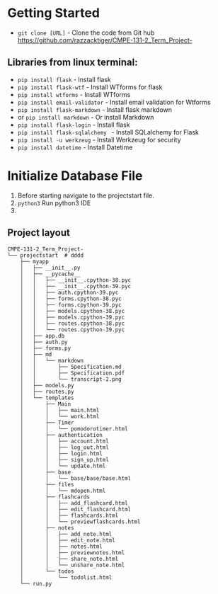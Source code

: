 # Getting Started

* `git clone [URL]` - Clone the code from Git hub https://github.com/razzacktiger/CMPE-131-2_Term_Project-
## Libraries from linux terminal:
* `pip install flask` - Install flask 
* `pip install flask-wtf` - Install WTforms for flask
* `pip install wtforms` - Install WTforms
* `pip install email-validator` - Install email validation for Wtforms
* `pip install flask-markdown` - Install flask markdown
*  or `pip install markdown`  - Or install Markdown
* `pip install flask-login` - Install flask
* `pip install flask-sqlalchemy ` - Install SQLalchemy for Flask
* `pip install -u werkzeug` - Install Werkzeug for security
* `pip install datetime` - Install Datetime

# Initialize Database File
1. Before starting navigate to the projectstart file.
1. `python3` Run python3 IDE 
1. 
## Project layout

```
CMPE-131-2_Term_Project-
└── projectstart  # dddd
    ├── myapp
    │   ├── __init__.py
    │   ├── __pycache__
    │   │   ├── __init__.cpython-38.pyc
    │   │   ├── __init__.cpython-39.pyc
    │   │   ├── auth.cpython-39.pyc
    │   │   ├── forms.cpython-38.pyc
    │   │   ├── forms.cpython-39.pyc
    │   │   ├── models.cpython-38.pyc
    │   │   ├── models.cpython-39.pyc
    │   │   ├── routes.cpython-38.pyc
    │   │   └── routes.cpython-39.pyc
    │   ├── app.db
    │   ├── auth.py
    │   ├── forms.py
    │   ├── md
    │   │   └── markdown
    │   │       ├── Specification.md
    │   │       ├── Specification.pdf
    │   │       └── transcript-2.png
    │   ├── models.py
    │   ├── routes.py
    │   └── templates
    │       ├── Main
    │       │   ├── main.html
    │       │   └── work.html
    │       ├── Timer
    │       │   └── pomodorotimer.html
    │       ├── authentication
    │       │   ├── account.html
    │       │   ├── log_out.html
    │       │   ├── login.html
    │       │   ├── sign_up.html
    │       │   └── update.html
    │       ├── base
    │       │   └── base/base/base.html
    │       ├── files
    │       │   └── mdopen.html
    │       ├── flashcards
    │       │   ├── add_flashcard.html
    │       │   ├── edit_flashcard.html
    │       │   ├── flashcards.html
    │       │   └── previewflashcards.html
    │       ├── notes
    │       │   ├── add_note.html
    │       │   ├── edit_note.html
    │       │   ├── notes.html
    │       │   ├── previewnotes.html
    │       │   ├── share_note.html
    │       │   └── unshare_note.html
    │       └── todos
    │           └── todolist.html
    └── run.py 
```
